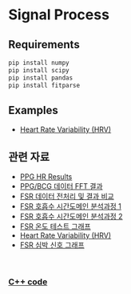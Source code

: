 # Signal Process

## Requirements
~~~bash
pip install numpy
pip install scipy
pip install pandas
pip install fitparse
~~~

## Examples
- [Heart Rate Variability (HRV)](./main_hrv.ipynb)


## 관련 자료
- [PPG HR Results](../docs/2021-11-11-Laxtha_Data_HR_Results.pdf)
- [PPG/BCG 데이터 FFT 결과](../docs/2021-11-17-PPGBCG_데이터_FFT_결과_확인_(CH3-6).pdf)
- [FSR 데이터 전처리 및 결과 비교](../docs/2021-11-23-FSR_데이터_전처리_및_결과_비교.pdf)
- [FSR 호흡수 시간도메인 분석과정 1](../docs/2021-11-29-FSR_호흡수_시간도메인_분석과정.pdf)
- [FSR 호흡수 시간도메인 분석과정 2](../docs/2021-11-29-FSR-RR_Time_Domain_Analysis.pdf)
- [FSR 온도 테스트 그래프](../docs/2022-02-10-FSR%20온도%20테스트%20그래프.pdf)
- [Heart Rate Variability (HRV)](../docs/2022-04-01-HRV.pdf)
- [FSR 심박 신호 그래프](../docs/2022-04-08-FSR심박신호그래프.pdf)

<br>

### [C++ code](https://github.com/Algorigo/respiration_detect_time_domain_cpp)
